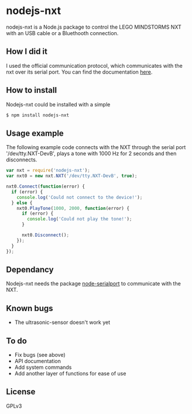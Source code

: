 # nodejs-nxt

nodejs-nxt is a Node.js package to control the LEGO MINDSTORMS NXT with an USB cable or a Bluethooth connection.

## How I did it

I used the official communication protocol, which communicates with the nxt over its serial port. You can find the documentation  [here](http://www.lego.com/en-us/mindstorms/downloads).

## How to install

Nodejs-nxt could be installed with a simple

```sh
$ npm install nodejs-nxt
```

## Usage example

The following example code connects with the NXT through the serial port '/dev/tty.NXT-DevB', plays a tone with 1000 Hz for 2 seconds and then disconnects.

```javascript
var nxt = require('nodejs-nxt');
var nxt0 = new nxt.NXT('/dev/tty.NXT-DevB', true);

nxt0.Connect(function(error) {
  if (error) {
    console.log('Could not connect to the device!');
  } else {
    nxt0.PlayTone(1000, 2000, function(error) {
      if (error) {
        console.log('Could not play the tone!');
      }

      nxt0.Disconnect();
    });
  }
});
```

## Dependancy

Nodejs-nxt needs the package [node-serialport](https://www.npmjs.com/package/serialport) to communicate with the NXT.

## Known bugs

 - The ultrasonic-sensor doesn't work yet

## To do

 - Fix bugs (see above)
 - API documentation
 - Add system commands
 - Add another layer of functions for ease of use

## License

GPLv3
